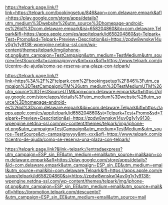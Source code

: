 https://telpark.page.link/?link=https://telpark.com/bookingsetup/846&apn=com.delaware.empark&afl=https://play.google.com/store/apps/details?utm_medium%3Dwebsite%26utm_source%3Dhomepage-android-es%26id%3Dcom.delaware.empark&isi=658204860&ibi=com.delaware.Telpark&ifl=https://apps.apple.com/es/app/telpark/id658204860&st=Telpark+Test+Promo&sd=Telpark+Preview+Description&si=https://zpdw8wnskw14uv0g1y1y9138-wpengine.netdna-ssl.com/wp-content/themes/telpark/img/iphone-pt.png&utm_campaign=TestCampaign&utm_medium=TestMedium&utm_source=TestSource&ct=campaignyyyy&mt=xxx&ofl=https://www.telpark.com/pt/centro-de-ajuda/como-se-reserva-una-plaza-con-telpark/


https://telpark.page.link/?link=https%3A%2F%2Ftelpark.com%2Fbookingsetup%2F846%3Futm_campaign%3DTestCampaignUTM%26utm_medium%3DTestMediumUTM%26utm_source%3DTestSourceUTM&apn=com.delaware.empark&afl=https://play.google.com/store/apps/details%3Futm_medium%3Dwebsite%26utm_source%3Dhomepage-android-es%26id%3Dcom.delaware.empark&ibi=com.delaware.Telpark&ifl=https://apps.apple.com/es/app/telpark/id658204860&st=Telpark+Test+Promo&sd=Telpark+Preview+Description&si=https://zpdw8wnskw14uv0g1y1y9138-wpengine.netdna-ssl.com/wp-content/themes/telpark/img/iphone-pt.png&utm_campaign=TestCampaign&utm_medium=TestMedium&utm_source=TestSource&ct=campaignyyyy&mt=xxx&ofl=https://www.telpark.com/pt/centro-de-ajuda/como-se-reserva-una-plaza-con-telpark/


https://telpark.page.link?&link=telpark://entradaexpress?utm_campaign=ESP_sin_EE&utm_medium=email&utm_source=mail&apn=com.delaware.empark&afl=https://play.google.com/store/apps/details?&id=com.delaware.empark&utm_campaign=ESP_sin_EE&utm_medium=email&utm_source=mail&ibi=com.delaware.Telpark&ifl=https://apps.apple.com/es/app/telpark/id658204860&si=https://zpdw8wnskw14uv0g1y1y9138-wpengine.netdna-ssl.com/wp-content/themes/telpark/img/iphone-pt.png&utm_campaign=ESP_sin_EE&utm_medium=email&utm_source=mail&ofl=https://promotion.telpark.com/descuento?&utm_campaign=ESP_sin_EE&utm_medium=email&utm_source=mail
